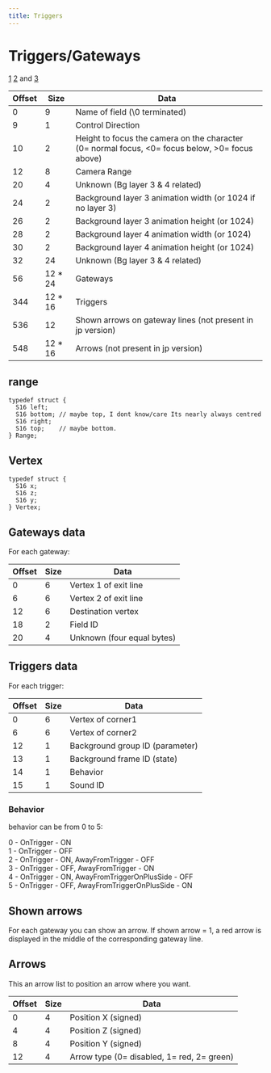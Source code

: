```yaml
---
title: Triggers
---
```


# Triggers/Gateways

[1](http://forums.qhimm.com/index.php?topic=4358.msg58674#msg58674) [2](http://forums.qhimm.com/index.php?topic=3247.msg53525#msg53525) and [3](http://forums.qhimm.com/index.php?topic=7129.msg87583#msg87583)

| Offset | Size | Data |
|----|----|----|
| 0 | 9 | Name of field (\0 terminated) |
| 9 | 1 | Control Direction |
| 10 | 2 | Height to focus the camera on the character (0= normal focus, \<0= focus below, \>0= focus above) |
| 12 | 8 | Camera Range |
| 20 | 4 | Unknown (Bg layer 3 & 4 related) |
| 24 | 2 | Background layer 3 animation width (or 1024 if no layer 3) |
| 26 | 2 | Background layer 3 animation height (or 1024) |
| 28 | 2 | Background layer 4 animation width (or 1024) |
| 30 | 2 | Background layer 4 animation height (or 1024) |
| 32 | 24 | Unknown (Bg layer 3 & 4 related) |
| 56 | 12 \* 24 | Gateways |
| 344 | 12 \* 16 | Triggers |
| 536 | 12 | Shown arrows on gateway lines (not present in jp version) |
| 548 | 12 \* 16 | Arrows (not present in jp version) |

## range

`typedef struct {`  
`  S16 left;`  
`  S16 bottom; // maybe top, I dont know/care Its nearly always centred`  
`  S16 right;`  
`  S16 top;    // maybe bottom.`  
`} Range;`

## Vertex

`typedef struct {`  
`  S16 x;`  
`  S16 z;`  
`  S16 y;`  
`} Vertex;`

## Gateways data

For each gateway:

| Offset | Size | Data                       |
|--------|------|----------------------------|
| 0      | 6    | Vertex 1 of exit line      |
| 6      | 6    | Vertex 2 of exit line      |
| 12     | 6    | Destination vertex         |
| 18     | 2    | Field ID                   |
| 20     | 4    | Unknown (four equal bytes) |

## Triggers data

For each trigger:

| Offset | Size | Data                            |
|--------|------|---------------------------------|
| 0      | 6    | Vertex of corner1               |
| 6      | 6    | Vertex of corner2               |
| 12     | 1    | Background group ID (parameter) |
| 13     | 1    | Background frame ID (state)     |
| 14     | 1    | Behavior                        |
| 15     | 1    | Sound ID                        |

### Behavior

behavior can be from 0 to 5:

0 - OnTrigger - ON  
1 - OnTrigger - OFF  
2 - OnTrigger - ON, AwayFromTrigger - OFF  
3 - OnTrigger - OFF, AwayFromTrigger - ON  
4 - OnTrigger - ON, AwayFromTriggerOnPlusSide - OFF  
5 - OnTrigger - OFF, AwayFromTriggerOnPlusSide - ON  

## Shown arrows

For each gateway you can show an arrow. If shown arrow = 1, a red arrow is displayed in the middle of the corresponding gateway line.

## Arrows

This an arrow list to position an arrow where you want.

| Offset | Size | Data                                       |
|--------|------|--------------------------------------------|
| 0      | 4    | Position X (signed)                        |
| 4      | 4    | Position Z (signed)                        |
| 8      | 4    | Position Y (signed)                        |
| 12     | 4    | Arrow type (0= disabled, 1= red, 2= green) |
